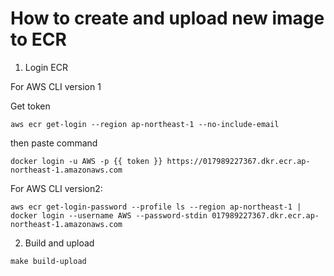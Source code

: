 # How to create and upload new image to ECR

1. Login ECR

For AWS CLI version 1

Get token
```
aws ecr get-login --region ap-northeast-1 --no-include-email
```
then paste command
```
docker login -u AWS -p {{ token }} https://017989227367.dkr.ecr.ap-northeast-1.amazonaws.com
```

For AWS CLI version2:

```
aws ecr get-login-password --profile ls --region ap-northeast-1 | docker login --username AWS --password-stdin 017989227367.dkr.ecr.ap-northeast-1.amazonaws.com
```

2. Build and upload
```
make build-upload
```